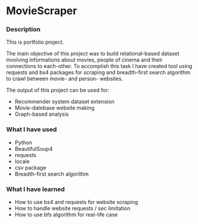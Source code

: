 # MovieScraper

### Description

This is portfolio project.

The main objective of this project was to build relational-based dataset involving informations about movies, people of cinema and their connections to each-other.
To accomplish this task I have created tool using requests and bs4 packages for scraping and breadth-first search algorithm to crawl between movie- and person- websites. 

The output of this project can be used for:
- Recommender system dataset extension
- Movie-datebase website making
- Graph-based analysis

### What I have used

- Python
- BeautifulSoup4
- requests
- locale
- csv package
- Breadth-first search algorithm

### What I have learned

- How to use bs4 and requests for website scraping
- How to handle website requests / sec limitation
- How to use bfs algorithm for real-life case
